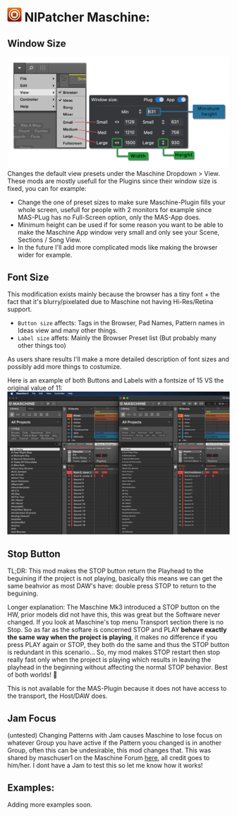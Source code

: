 # ![Maschine](https://github.com/d1One/NIPatcher/blob/main/Images/MAS_small.png) NIPatcher Maschine:

## Window Size 
![Window Size Explanation](https://github.com/d1One/NIPatcher/blob/main/Images/Window_Size.png?raw=true)
Changes the default view presets under the Maschine Dropdown > View.
These mods are mostly usefull for the Plugins since their window size is fixed, you can for example:
- Change the one of preset sizes to make sure Maschine-Plugin fills your whole screen, usefull for people with 2 monitors for example since MAS-PLug has no Full-Screen option, only the MAS-App does.
- Minimum height can be used if for some reason you want to be able to make the Maschine App window very small and only see your Scene, Sections / Song View.
- In the future I'll add more complicated mods like making the browser wider for example.

## Font Size
This modification exists mainly because the browser has a tiny font + the fact that it's blurry/pixelated due to Maschine not having Hi-Res/Retina support.
- `Button size` affects: Tags in the Browser, Pad Names, Pattern names in Ideas view and many other things.
- `Label size` affets: Mainly the Browser Preset list (But probably many other things too)

As users share results I'll make a more detailed description of font sizes and possibly add more things to costumize.

Here is an example of both Buttons and Labels with a fontsize of 15 VS the original value of 11:
![Label and Font 15 compared to original Maschine](https://github.com/d1One/NIPatcher/blob/main/Images/Labels%2015.png)

## Stop Button
TL;DR: This mod makes the STOP button return the Playhead to the beguining if the project is not playing, basically this means we can get the same beahvior as most DAW's have: double press STOP to return to the beguining.

Longer explanation: The Maschine Mk3 introduced a STOP button on the HW, prior models did not have this, this was great but the Software never changed. If you look at Maschine's top menu Transport section there is no Stop. So as far as the softare is concerned STOP and PLAY **behave exactly the same way when the project is playing**, it makes no difference if you press PLAY again or STOP, they both do the same and thus the STOP button is redundant in this scenario... So, my mod makes STOP restart then stop really fast only when the project is playing which results in leaving the playhead in the beginning without affecting the normal STOP behavior. Best of both worlds! 🎉

This is not available for the MAS-Plugin because it does not have access to the transport, the Host/DAW does.

## Jam Focus
(untested)
Changing Patterns with Jam causes Maschine to lose focus on whatever Group you have active if the Pattern yoou changed is in another Group, often this can be undesirable, this mod changes that. This was shared by maschuser1 on the Maschine Forum [here](https://community.native-instruments.com/discussion/5072/tip-changing-patterns-on-the-maschine-jam-without-changing-focus), all credit goes to him/her.
I dont have a Jam to test this so let me know how it works!

## Examples:
Adding more examples soon.
